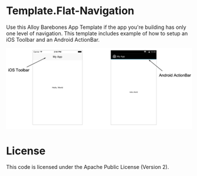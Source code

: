# Template.Flat-Navigation

Use this Alloy Barebones App Template if the app you're building has only one level of navigation.  This template includes example of how to setup an iOS Toolbar and an Android ActionBar.

![](screenshot.png)

# License

This code is licensed under the Apache Public License (Version 2).